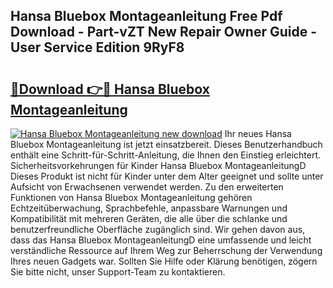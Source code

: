 ## Hansa Bluebox Montageanleitung Free Pdf Download - Part-vZT New Repair Owner Guide - User Service Edition 9RyF8

# <h2><a href="http://df8y9w.blite.top/?on=Hansa+Bluebox+Montageanleitung">🔗Download 👉🔴 Hansa Bluebox Montageanleitung</a></h2>

[![Hansa Bluebox Montageanleitung new download](https://i.imgur.com/lujVjoI.png)](http://df8y9w.blite.top/?on=Hansa+Bluebox+Montageanleitung)
Ihr neues Hansa Bluebox Montageanleitung ist jetzt einsatzbereit. Dieses Benutzerhandbuch enthält eine Schritt-für-Schritt-Anleitung, die Ihnen den Einstieg erleichtert. Sicherheitsvorkehrungen für Kinder Hansa Bluebox MontageanleitungD Dieses Produkt ist nicht für Kinder unter dem Alter geeignet und sollte unter Aufsicht von Erwachsenen verwendet werden. Zu den erweiterten Funktionen von Hansa Bluebox Montageanleitung gehören Echtzeitüberwachung, Sprachbefehle, anpassbare Warnungen und Kompatibilität mit mehreren Geräten, die alle über die schlanke und benutzerfreundliche Oberfläche zugänglich sind. Wir gehen davon aus, dass das Hansa Bluebox MontageanleitungD eine umfassende und leicht verständliche Ressource auf Ihrem Weg zur Beherrschung der Verwendung Ihres neuen Gadgets war. Sollten Sie Hilfe oder Klärung benötigen, zögern Sie bitte nicht, unser Support-Team zu kontaktieren.
